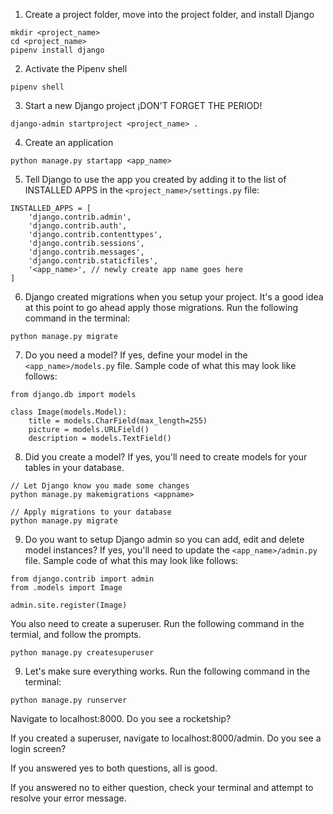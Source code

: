 1. Create a project folder, move into the project folder, and install Django
```
mkdir <project_name>
cd <project_name>
pipenv install django
```

2. Activate the Pipenv shell
```
pipenv shell
```

3. Start a new Django project ¡DON'T FORGET THE PERIOD!
```
django-admin startproject <project_name> .
```

4. Create an application
```
python manage.py startapp <app_name>
```

5. Tell Django to use the app you created by adding it to the list of INSTALLED APPS in the `<project_name>/settings.py` file:
```
INSTALLED_APPS = [
    'django.contrib.admin',
    'django.contrib.auth',
    'django.contrib.contenttypes',
    'django.contrib.sessions',
    'django.contrib.messages',
    'django.contrib.staticfiles',
    '<app_name>', // newly create app name goes here
]
```

6. Django created migrations when you setup your project. It's a good idea at this point to go ahead apply those migrations. Run the following command in the terminal:
```
python manage.py migrate
```

7. Do you need a model? If yes, define your model in the `<app_name>/models.py` file. Sample code of what this may look like follows:
```
from django.db import models

class Image(models.Model):
    title = models.CharField(max_length=255)
    picture = models.URLField()
    description = models.TextField()
```

8. Did you create a model? If yes, you'll need to create models for your tables in your database.
```
// Let Django know you made some changes
python manage.py makemigrations <appname>
```

```
// Apply migrations to your database
python manage.py migrate
```
9. Do you want to setup Django admin so you can add, edit and delete model instances? If yes, you'll need to update the `<app_name>/admin.py` file. Sample code of what this may look like follows:
```
from django.contrib import admin
from .models import Image

admin.site.register(Image)
```

You also need to create a superuser. Run the following command in the termial, and follow the prompts.
```
python manage.py createsuperuser
```

9. Let's make sure everything works. Run the following command in the terminal:
```
python manage.py runserver
```

Navigate to localhost:8000.
Do you see a rocketship?

If you created a superuser, navigate to localhost:8000/admin.
Do you see a login screen?

If you answered yes to both questions, all is good.

If you answered no to either question, check your terminal and attempt to resolve your error message.
